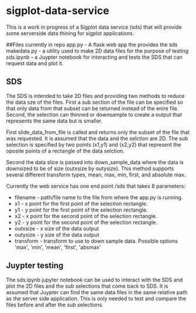 # sigplot-data-service

This is a work in progress of a Sigplot data service (sds) that will provide some serverside data thining for sigplot applications. 

##Files currently in repo
app.py - A flask web app the provides the sds 
makedata.py - a utility used to make 2D data files for the purpose of testing
sds.ipynb - a Juypter notebook for interacting and tests the SDS that can request data and plot it.


## SDS 

The SDS is intended to take 2D files and providing two methods to reduce the data sze of the files. First a sub section of the file can be specified so that only data from that subset can be returned instead of the enire file. Second, the selection can thinned or downsample to create a output that represents the same data but is smaller.  

First slide_data_from_file is called and returns only the subset of the file that was requested. It is assumed that the data and the selction are 2D. The sub selection is specified by two points (x1,y1) and (x2,y2) that represent the oposite points of a rectangle of the data selction.  

Second the data slice is passed into down_sample_data where the data is downsized to be of size (outxsize by outysize). This method supports several different transform types, mean, max, min, first, and absolute max. 

Currently the web service has one end point /sds that takes 8 parameters:
  * filename - path/file name to the file from where the app.py is running. 
  * x1 - x point for the first point of the selection rectangle. 
  * y1 - y point for the first point of the selection rectangle. 
  * x2 - x point for the second point of the selection rectangle. 
  * y2 - y point for the second point of the selection rectangle. 
  * outxsize - x size of the data output 
  * outysize - y size of the data output 
  * transform - transform to use to down sample data. Possible options 'max', 'min', 'mean', 'first', 'absmax'
  
## Juypter testing

The sds.ipynb jupyter notebook can be used to interact with the SDS and plot the 2D files and the sub selections that come back to SDS. It is assumed that Juypter can find the same data files in the same relative path as the server side application. This is only needed to test and compare the files before and after the sub selections. 
